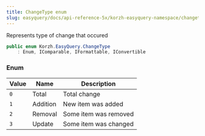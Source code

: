 ```yaml
---
title: ChangeType enum
slug: easyquery/docs/api-reference-5x/korzh-easyquery-namespace/changetype-enum
---
```



Represents type of change that occured
```csharp
public enum Korzh.EasyQuery.ChangeType
    : Enum, IComparable, IFormattable, IConvertible

```

### Enum

| Value | Name | Description | 
| --- | --- | --- | 
| `0` | Total | Total change | 
| `1` | Addition | New item was added | 
| `2` | Removal | Some item was removed | 
| `3` | Update | Some item was changed |